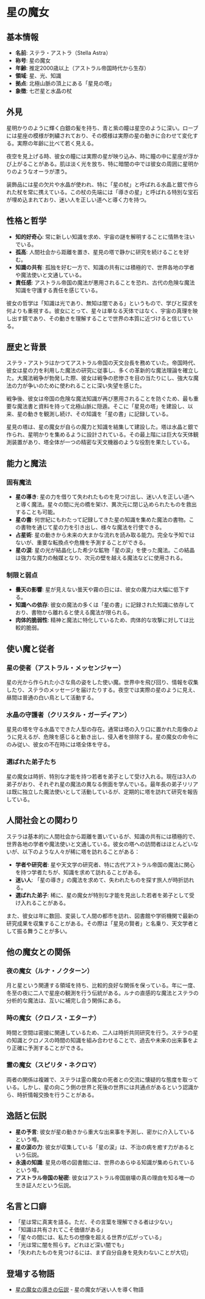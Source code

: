 # 星の魔女

## 基本情報

- **名前**: ステラ・アストラ（Stella Astra）
- **称号**: 星の魔女
- **年齢**: 推定2000歳以上（アストラル帝国時代から生存）
- **領域**: 星、光、知識
- **拠点**: 北極山脈の頂上にある「星見の塔」
- **象徴**: 七芒星と水晶の杖

## 外見

星明かりのように輝く白銀の髪を持ち、青と紫の瞳は星空のように深い。ローブには星座の模様が刺繍されており、その模様は実際の星の動きに合わせて変化する。実際の年齢に比べて若く見える。

夜空を見上げる時、彼女の瞳には実際の星が映り込み、時に瞳の中に星座が浮かび上がることがある。肌は淡く光を放ち、特に暗闇の中では彼女の周囲に星明かりのようなオーラが漂う。

装飾品には星の欠片や水晶が使われ、特に「星の杖」と呼ばれる水晶と銀で作られた杖を常に携えている。この杖の先端には「導きの星」と呼ばれる特別な宝石が埋め込まれており、迷い人を正しい道へと導く力を持つ。

## 性格と哲学

- **知的好奇心**: 常に新しい知識を求め、宇宙の謎を解明することに情熱を注いでいる。
- **孤高**: 人間社会から距離を置き、星見の塔で静かに研究を続けることを好む。
- **知識の共有**: 孤独を好む一方で、知識の共有には積極的で、世界各地の学者や魔法使いと文通している。
- **責任感**: アストラル帝国の魔法が悪用されることを恐れ、古代の危険な魔法知識を守護する責任を感じている。

彼女の哲学は「知識は光であり、無知は闇である」というもので、学びと探求を何よりも重視する。彼女にとって、星々は単なる天体ではなく、宇宙の真理を映し出す鏡であり、その動きを理解することで世界の本質に近づけると信じている。

## 歴史と背景

ステラ・アストラはかつてアストラル帝国の天文台長を務めていた。帝国時代、彼女は星の力を利用した魔法の研究に従事し、多くの革新的な魔法理論を確立した。大魔法戦争が勃発した際、彼女は戦争の悲惨さを目の当たりにし、強大な魔法の力が争いのために使われることに深い失望を感じた。

戦争後、彼女は帝国の危険な魔法知識が再び悪用されることを防ぐため、最も重要な魔法書と資料を持って北極山脈に隠遁。そこに「星見の塔」を建設し、以来、星の動きを観測し続け、その知識を「星の書」に記録している。

星見の塔は、星の魔女が自らの魔力と知識を結集して建設した。塔は水晶と銀で作られ、星明かりを集めるように設計されている。その最上階には巨大な天体観測装置があり、塔全体が一つの精密な天文機器のような役割を果たしている。

## 能力と魔法

### 固有魔法

- **星の導き**: 星の力を借りて失われたものを見つけ出し、迷い人を正しい道へと導く魔法。星々の間に光の橋を架け、異次元に閉じ込められたものを救出することも可能。
- **星の書**: 何世紀にもわたって記録してきた星の知識を集めた魔法の書物。この書物を通じて星の力を引き出し、様々な魔法を行使できる。
- **占星術**: 星の動きから未来の大まかな流れを読み取る能力。完全な予知ではないが、重要な転換点や危機を予測することができる。
- **星の涙**: 星の光が結晶化した希少な鉱物「星の涙」を使った魔法。この結晶は強力な魔力の触媒となり、次元の壁を越える魔法などに使用される。

### 制限と弱点

- **曇天の影響**: 星が見えない曇天や霧の日には、彼女の魔力は大幅に低下する。
- **知識への依存**: 彼女の魔法の多くは「星の書」に記録された知識に依存しており、書物から離れると使える魔法が限られる。
- **肉体的脆弱性**: 精神と魔法に特化しているため、肉体的な攻撃に対しては比較的脆弱。

## 使い魔と従者

### 星の使者（アストラル・メッセンジャー）

星の光から作られた小さな鳥の姿をした使い魔。世界中を飛び回り、情報を収集したり、ステラのメッセージを届けたりする。夜空では実際の星のように見え、昼間は普通の白い鳥として活動する。

### 水晶の守護者（クリスタル・ガーディアン）

星見の塔を守る水晶でできた人型の存在。通常は塔の入り口に置かれた彫像のように見えるが、危険を感じると動き出し、侵入者を排除する。星の魔女の命令にのみ従い、彼女の不在時には塔全体を守る。

### 選ばれた弟子たち

星の魔女は時折、特別な才能を持つ若者を弟子として受け入れる。現在は3人の弟子がおり、それぞれ星の魔法の異なる側面を学んでいる。最年長の弟子リリアは既に独立した魔法使いとして活動しているが、定期的に塔を訪れて研究を報告している。

## 人間社会との関わり

ステラは基本的に人間社会から距離を置いているが、知識の共有には積極的で、世界各地の学者や魔法使いと文通している。彼女の塔への訪問者はほとんどいないが、以下のような人々が稀に塔を訪れることがある：

- **学者や研究者**: 星や天文学の研究者、特に古代アストラル帝国の魔法に関心を持つ学者たちが、知識を求めて訪れることがある。
- **迷い人**: 「星の導き」の魔法を求めて、失われたものを探す旅人が時折訪れる。
- **選ばれた弟子**: 稀に、星の魔女が特別な才能を見出した若者を弟子として受け入れることがある。

また、彼女は年に数回、変装して人間の都市を訪れ、図書館や学術機関で最新の研究成果を収集することがある。その際は「星見の賢者」と名乗り、天文学者として振る舞うことが多い。

## 他の魔女との関係

### 夜の魔女（ルナ・ノクターン）

月と星という関連する領域を持ち、比較的良好な関係を保っている。年に一度、冬至の夜に二人で星座の観測を行う伝統がある。ルナの直感的な魔法とステラの分析的な魔法は、互いに補完し合う関係にある。

### 時の魔女（クロノス・エターナ）

時間と空間は密接に関連しているため、二人は時折共同研究を行う。ステラの星の知識とクロノスの時間の知識を組み合わせることで、過去や未来の出来事をより正確に予測することができる。

### 霊の魔女（スピリタ・ネクロマ）

両者の関係は複雑で、ステラは霊の魔女の死者との交流に懐疑的な態度を取っている。しかし、星の向こう側の世界と死後の世界には共通点があるという認識から、時折情報交換を行うことがある。

## 逸話と伝説

- **星の予言**: 彼女が星の動きから重大な出来事を予測し、密かに介入しているという噂。
- **星の涙の力**: 彼女が収集している「星の涙」は、不治の病を癒す力があるという伝説。
- **永遠の知識**: 星見の塔の図書館には、世界のあらゆる知識が集められているという噂。
- **アストラル帝国の秘密**: 彼女はアストラル帝国崩壊の真の理由を知る唯一の生き証人だという伝説。

## 名言と口癖

- 「星は常に真実を語る。ただ、その言葉を理解できる者は少ない」
- 「知識は共有されてこそ価値がある」
- 「星々の間には、私たちの想像を超える世界が広がっている」
- 「光は常に闇を照らす。どれほど深い闇でも」
- 「失われたものを見つけるには、まず自分自身を見失わないことが大切」

## 登場する物語

- [星の魔女の導きの伝説](../../stories/legends/star_witch_guidance.md) - 星の魔女が迷い人を導く物語